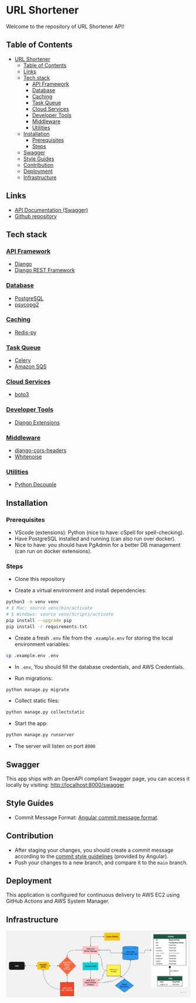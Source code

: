 # URL Shortener

Welcome to the repository of URL Shortener API!

## Table of Contents

- [URL Shortener](#url-shortener)
  - [Table of Contents](#table-of-contents)
  - [Links](#links)
  - [Tech stack](#tech-stack)
    - [API Framework](#api-framework)
    - [Database](#database)
    - [Caching](#caching)
    - [Task Queue](#task-queue)
    - [Cloud Services](#cloud-services)
    - [Developer Tools](#developer-tools)
    - [Middleware](#middleware)
    - [Utilities](#utilities)
  - [Installation](#installation)
    - [Prerequisites](#prerequisites)
    - [Steps](#steps)
  - [Swagger](#swagger)
  - [Style Guides](#style-guides)
  - [Contribution](#contribution)
  - [Deployment](#deployment)
  - [Infrastructure](#infrastructure)

## Links

- [API Documentation (Swagger)](https://s.ronbraha.codes/swagger/)
- [Github repository](https://github.com/RNR1/url-shortener/)

## Tech stack

### [API Framework](#api-framework)

- [Django](https://www.djangoproject.com/)
- [Django REST Framework](https://www.django-rest-framework.org/)

### [Database](#database)

- [PostgreSQL](https://www.postgresql.org/)
- [psycopg2](https://pypi.org/project/psycopg2/)

### [Caching](#caching)

- [Redis-py](https://github.com/redis/redis-py)

### [Task Queue](#task-queue)

- [Celery](https://docs.celeryq.dev/en/stable/index.html)
- [Amazon SQS](https://aws.amazon.com/sqs/)

### [Cloud Services](#cloud-services)

- [boto3](https://boto3.amazonaws.com/v1/documentation/api/latest/index.html)

### [Developer Tools](#developer-tools)

- [Django Extensions](https://django-extensions.readthedocs.io/en/latest/)

### [Middleware](#middleware)

- [django-cors-headers](https://github.com/adamchainz/django-cors-headers)
- [Whitenoise](https://pypi.org/project/whitenoise/)

### [Utilities](#utilities)

- [Python Decouple](https://pypi.org/project/python-decouple/)

## Installation

### Prerequisites

- VScode (extensions): Python (nice to have: cSpell for spell-checking).
- Have PostgreSQL installed and running (can also run over docker).
- Nice to have: you should have PgAdmin for a better DB management (can run on docker extensions).

### Steps

- Clone this repository

- Create a virtual environment and install dependencies:

```sh
python3 -m venv venv
# $ Mac: source venv/bin/activate
# $ Windows: source venv/Scripts/activate
pip install --upgrade pip
pip install -r requirements.txt
```

- Create a fresh `.env` file from the `.example.env` for storing the local environment variables:

```sh
cp .example.env .env
```

- In `.env`, You should fill the database credentials, and AWS Credentials.

- Run migrations:

```sh
python manage.py migrate
```

- Collect static files:

```sh
python manage.py collectstatic
```

- Start the app:

```sh
python manage.py runserver
```

- The server will listen on port `8000`

## Swagger

This app ships with an OpenAPI compliant Swagger page, you can access it locally by visiting:
[http://localhost:8000/swagger](http://localhost:8000/swagger)

## Style Guides

- Commit Message Format: [Angular commit message format](https://github.com/angular/angular/blob/master/CONTRIBUTING.md#-commit-message-format).

## Contribution

- After staging your changes, you should create a commit message according to the [commit style guidelines](https://github.com/angular/angular/blob/master/CONTRIBUTING.md#-commit-message-format) (provided by Angular).
- Push your changes to a new branch, and compare it to the `main` branch.

## Deployment

This application is configured for continuous delivery to AWS EC2 using GitHub Actions and AWS System Manager.

## Infrastructure

![Infrastructure Chart](/assets/images/chart.jpg)
